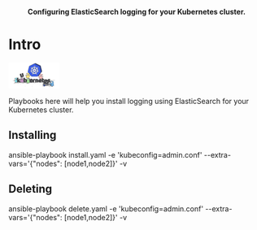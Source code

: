 <p align="center"><b>Configuring ElasticSearch logging for your Kubernetes cluster.</b></p>

# Intro #

<img src="https://github.com/ashleymcnamara/gophers/blob/master/KUBERNETES_GOPHER.png" width="100">

Playbooks here will help you install logging using ElasticSearch for your Kubernetes cluster.

## Installing

ansible-playbook install.yaml -e 'kubeconfig=admin.conf' --extra-vars='{"nodes": [node1,node2]}' -v

## Deleting
ansible-playbook delete.yaml -e 'kubeconfig=admin.conf' --extra-vars='{"nodes": [node1,node2]}' -v
